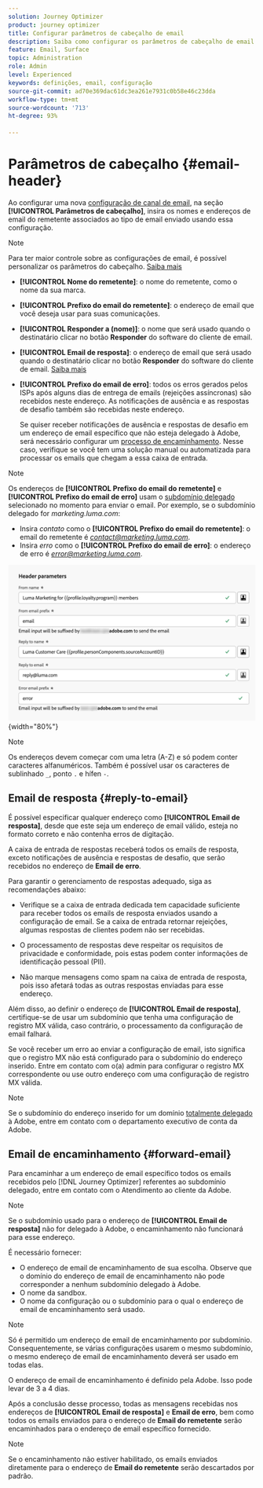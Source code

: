 ```yaml
---
solution: Journey Optimizer
product: journey optimizer
title: Configurar parâmetros de cabeçalho de email
description: Saiba como configurar os parâmetros de cabeçalho de email no nível de configuração de canal
feature: Email, Surface
topic: Administration
role: Admin
level: Experienced
keywords: definições, email, configuração
source-git-commit: ad70e369dac61dc3ea261e7931c0b58e46c23dda
workflow-type: tm+mt
source-wordcount: '713'
ht-degree: 93%

---
```



# Parâmetros de cabeçalho {#email-header}

Ao configurar uma nova [configuração de canal de email](email-settings.md), na seção **[!UICONTROL Parâmetros de cabeçalho]**, insira os nomes e endereços de email do remetente associados ao tipo de email enviado usando essa configuração.

>[!NOTE]
>
>Para ter maior controle sobre as configurações de email, é possível personalizar os parâmetros do cabeçalho. [Saiba mais](../email/surface-personalization.md#personalize-header)

* **[!UICONTROL Nome do remetente]**: o nome do remetente, como o nome da sua marca.
* **[!UICONTROL Prefixo do email do remetente]**: o endereço de email que você deseja usar para suas comunicações.
* **[!UICONTROL Responder a (nome)]**: o nome que será usado quando o destinatário clicar no botão **Responder** do software do cliente de email.
* **[!UICONTROL Email de resposta]**: o endereço de email que será usado quando o destinatário clicar no botão **Responder** do software do cliente de email. [Saiba mais](#reply-to-email)
* **[!UICONTROL Prefixo do email de erro]**: todos os erros gerados pelos ISPs após alguns dias de entrega de emails (rejeições assíncronas) são recebidos neste endereço. As notificações de ausência e as respostas de desafio também são recebidas neste endereço.

  Se quiser receber notificações de ausência e respostas de desafio em um endereço de email específico que não esteja delegado à Adobe, será necessário configurar um [processo de encaminhamento](#forward-email). Nesse caso, verifique se você tem uma solução manual ou automatizada para processar os emails que chegam a essa caixa de entrada.

>[!NOTE]
>
>Os endereços de **[!UICONTROL Prefixo do email do remetente]** e **[!UICONTROL Prefixo do email de erro]** usam o [subdomínio delegado](../configuration/about-subdomain-delegation.md) selecionado no momento para enviar o email. Por exemplo, se o subdomínio delegado for *marketing.luma.com*:
>* Insira *contato* como o **[!UICONTROL Prefixo do email do remetente]**: o email do remetente é *contact@marketing.luma.com*.
>* Insira *erro* como o **[!UICONTROL Prefixo do email de erro]**: o endereço de erro é *error@marketing.luma.com*.

![](assets/preset-header.png){width="80%"}

>[!NOTE]
>
>Os endereços devem começar com uma letra (A-Z) e só podem conter caracteres alfanuméricos. Também é possível usar os caracteres de sublinhado `_`, ponto `.` e hífen `-`.

## Email de resposta {#reply-to-email}

É possível especificar qualquer endereço como **[!UICONTROL Email de resposta]**, desde que este seja um endereço de email válido, esteja no formato correto e não contenha erros de digitação.

A caixa de entrada de respostas receberá todos os emails de resposta, exceto notificações de ausência e respostas de desafio, que serão recebidos no endereço de **Email de erro**.

Para garantir o gerenciamento de respostas adequado, siga as recomendações abaixo:

* Verifique se a caixa de entrada dedicada tem capacidade suficiente para receber todos os emails de resposta enviados usando a configuração de email. Se a caixa de entrada retornar rejeições, algumas respostas de clientes podem não ser recebidas.

* O processamento de respostas deve respeitar os requisitos de privacidade e conformidade, pois estas podem conter informações de identificação pessoal (PII).

* Não marque mensagens como spam na caixa de entrada de resposta, pois isso afetará todas as outras respostas enviadas para esse endereço.

Além disso, ao definir o endereço de **[!UICONTROL Email de resposta]**, certifique-se de usar um subdomínio que tenha uma configuração de registro MX válida, caso contrário, o processamento da configuração de email falhará.

Se você receber um erro ao enviar a configuração de email, isto significa que o registro MX não está configurado para o subdomínio do endereço inserido. Entre em contato com o(a) admin para configurar o registro MX correspondente ou use outro endereço com uma configuração de registro MX válida.

>[!NOTE]
>
>Se o subdomínio do endereço inserido for um domínio [totalmente delegado](../configuration/delegate-subdomain.md#full-subdomain-delegation) à Adobe, entre em contato com o departamento executivo de conta da Adobe.

## Email de encaminhamento {#forward-email}

Para encaminhar a um endereço de email específico todos os emails recebidos pelo [!DNL Journey Optimizer] referentes ao subdomínio delegado, entre em contato com o Atendimento ao cliente da Adobe.

>[!NOTE]
>
>Se o subdomínio usado para o endereço de **[!UICONTROL Email de resposta]** não for delegado à Adobe, o encaminhamento não funcionará para esse endereço.

É necessário fornecer:

* O endereço de email de encaminhamento de sua escolha. Observe que o domínio do endereço de email de encaminhamento não pode corresponder a nenhum subdomínio delegado à Adobe.
* O nome da sandbox.
* O nome da configuração ou o subdomínio para o qual o endereço de email de encaminhamento será usado.
  <!--* The current **[!UICONTROL Reply to (email)]** address or **[!UICONTROL Error email]** address set at the channel configuration level.-->

>[!NOTE]
>
>Só é permitido um endereço de email de encaminhamento por subdomínio. Consequentemente, se várias configurações usarem o mesmo subdomínio, o mesmo endereço de email de encaminhamento deverá ser usado em todas elas.

O endereço de email de encaminhamento é definido pela Adobe. Isso pode levar de 3 a 4 dias.

Após a conclusão desse processo, todas as mensagens recebidas nos endereços de **[!UICONTROL Email de resposta]** e **Email de erro**, bem como todos os emails enviados para o endereço de **Email do remetente** serão encaminhados para o endereço de email específico fornecido.

>[!NOTE]
>
>Se o encaminhamento não estiver habilitado, os emails enviados diretamente para o endereço de **Email do remetente** serão descartados por padrão.
